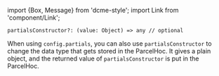 import {Box, Message} from 'dcme-style';
import Link from 'component/Link';

```flow
partialsConstructor?: (value: Object) => any // optional
```

When using `config.partials`, you can also use `partialsConstructor` to change the data type that gets stored in the ParcelHoc. It gives a plain object, and the returned value of `partialsConstructor` is put in the ParcelHoc. 
